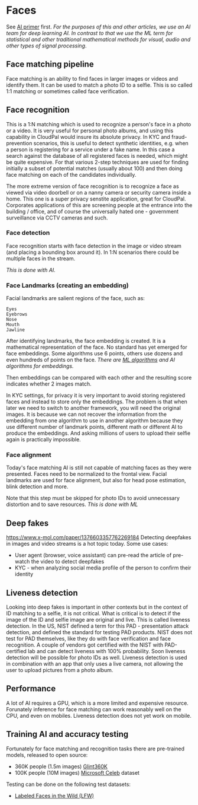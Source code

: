 # Faces 

See [AI primer](https://github.com/tradle/cloudpal/blob/main/AI.md) first.
_For the purposes of this and other articles, we use an AI team for deep learning AI. 
In contrast to that we use the ML term for statistical and other traditional mathematical methods for visual, audio and other types of signal processing_.

## Face matching pipeline 
Face matching is an ability to find faces in larger images or videos and identify them.
It can be used to match a photo ID to a selfie. 
This is so called 1:1 matching or sometimes called face verification. 

## Face recognition 
This is a 1:N matching which is used to recognize a person's face in a photo or a video. 
It is very useful for personal photo albums, and using this capability in CloudPal would insure its absolute privacy.
In KYC and fraud-prevention scenarios, this is useful to detect synthetic identities, e.g. when a person is registering for a service under a fake name. 
In this case a search against the database of all registered faces is needed, which might be quite expensive. For that various 2-step techniques are used for finding initially a subset of potential matches (usually about 100) and then doing face matching on each of the candidates individually. 

The more extreme version of face recognition is to recognize a face as viewed via video doorbell or on a nanny camera or security camera inside a home. This one is a super privacy senstite application, great for CloudPal.
Corporates applications of this are screening people at the entrance into the building / office, 
and of course the universally hated one - government surveillance via CCTV cameras and such.

### Face detection
Face recognition starts with face detection in the image or video stream (and placing a bounding box around it). In 1:N scenarios there could be multiple faces in the stream. 

_This is done with AI._

### Face Landmarks (creating an embedding)
Facial landmarks are salient regions of the face, such as:

    Eyes
    Eyebrows
    Nose
    Mouth
    Jawline

After identifying landmarks, the face embedding is created. It is a mathematical representation of the face.
No standard has yet emerged for face embeddings. Some algorithms use 6 points, others use dozens and even hundreds of points on the face. 
_There are [ML algorithms](https://www.pyimagesearch.com/2017/04/03/facial-landmarks-dlib-opencv-python/) and AI algorithms for embeddings._

Then embeddings can be compared with each other and the resulting score indicates whether 2 images match.

In KYC settings, for privacy it is very important to avoid storing registered faces and instead to store only the embeddings. The problem is that when later we need to switch to another framework, you will need the original images. It is because we can not recover the information from the embedding from one algorithm to use in another algorithm because they use different number of landmark points, different math or different AI to produce the embeddings. And asking millions of users to upload their selfie again is practically impossible. 

### Face alignment
Today's face matching AI is still not capable of matching faces as they were presented. Faces need to be normalized to the frontal view. Facial landmarks are used for face alignment, but also for head pose estimation, blink detection and more.

Note that this step must be skipped for photo IDs to avoid unnecessary distortion and to save resources.
_This is done with ML_

## Deep fakes 
https://www.x-mol.com/paper/1376603357762269184
Detecting deepfakes in images and video streams is a hot topic today. 
Some use cases:
- User agent (browser, voice assistant) can pre-read the article of pre-watch the video to detect deepfakes
- KYC - when analyzing social media profile of the person to confirm their identity

## Liveness detection
Looking into deep fakes is important in other contexts but in the context of ID matching to a selfie, it is not critical.
What is critical is to detect if the image of the ID and selfie image are original and live. This is called liveness detection.
In the US, NIST defined a term for this PAD - presentation attack detection,
and defined the standard for testing PAD products. 
NIST does not test for PAD themselves, like they do with face verification and face recognition.
A couple of vendors got certified with the NIST with PAD-certified lab and can detect liveness with 100% probability. Soon liveness detection will be possible for photo IDs as well.
Liveness detection is used in combination with an app that only uses a live camera, not allowing the user to upload pictures from a photo album.

## Performance 
A lot of AI requires a GPU, which is a more limited and expensive resource. 
Forunately inference for face matching can work reasonably well on the CPU, and even on mobiles. Liveness detection does not yet work on mobile.

## Training AI and accuracy testing
Fortunately for face matching and recognition tasks there are pre-trained models, released to open source:
- 360K people (1.5m images) [Glint360K](https://github.com/deepinsight/insightface/tree/master/recognition/partial_fc)
- 100K people (10M images) [Microsoft Celeb](https://exposing.ai/msceleb/) dataset

Testing can be done on the following test datasets:
- [Labeled Faces in the Wild (LFW)](http://vis-www.cs.umass.edu/lfw/index.html)

